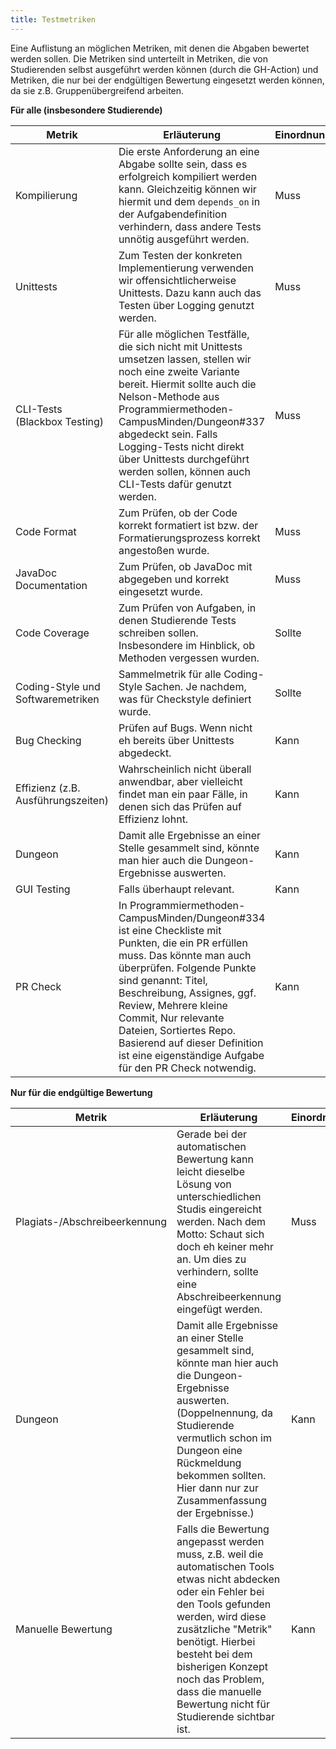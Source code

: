 ```yaml
---
title: Testmetriken
---
```


Eine Auflistung an möglichen Metriken, mit denen die Abgaben bewertet werden sollen. Die Metriken sind unterteilt in Metriken, die von Studierenden selbst ausgeführt werden können (durch die GH-Action) und Metriken, die nur bei der endgültigen Bewertung eingesetzt werden können, da sie z.B. Gruppenübergreifend arbeiten.

**Für alle (insbesondere Studierende)**

| Metrik                             | Erläuterung                                                                                                                                                                                                                                                                                                                                                       | Einordnung | Tool                                                                                        |
| ---------------------------------- | ----------------------------------------------------------------------------------------------------------------------------------------------------------------------------------------------------------------------------------------------------------------------------------------------------------------------------------------------------------------- | ---------- | ------------------------------------------------------------------------------------------- |
| Kompilierung                       | Die erste Anforderung an eine Abgabe sollte sein, dass es erfolgreich kompiliert werden kann. Gleichzeitig können wir hiermit und dem `depends_on` in der Aufgabendefinition verhindern, dass andere Tests unnötig ausgeführt werden.                                                                                                                             | Muss       | javac                                                                                       |
| Unittests                          | Zum Testen der konkreten Implementierung verwenden wir offensichtlicherweise Unittests. Dazu kann auch das Testen über Logging genutzt werden.                                                                                                                                                                                                                    | Muss       | [JUnit](https://junit.org/junit5/) / [JGrade](https://github.com/espertus/jgrade)           |
| CLI-Tests (Blackbox Testing)       | Für alle möglichen Testfälle, die sich nicht mit Unittests umsetzen lassen, stellen wir noch eine zweite Variante bereit. Hiermit sollte auch die Nelson-Methode aus Programmiermethoden-CampusMinden/Dungeon#337 abgedeckt sein. Falls Logging-Tests nicht direkt über Unittests durchgeführt werden sollen, können auch CLI-Tests dafür genutzt werden.                      | Muss       | (noch offen) / [JGrade](https://github.com/espertus/jgrade)                                 |
| Code Format                        | Zum Prüfen, ob der Code korrekt formatiert ist bzw. der Formatierungsprozess korrekt angestoßen wurde.                                                                                                                                                                                                                                                            | Muss       | [Spotless](https://github.com/diffplug/spotless)                                            |
| JavaDoc Documentation              | Zum Prüfen, ob JavaDoc mit abgegeben und korrekt eingesetzt wurde.                                                                                                                                                                                                                                                                                                | Muss       | [Checkstyle](https://checkstyle.sourceforge.io/)                                            |
| Code Coverage                      | Zum Prüfen von Aufgaben, in denen Studierende Tests schreiben sollen. Insbesondere im Hinblick, ob Methoden vergessen wurden.                                                                                                                                                                                                                                     | Sollte     | [https://emma.sourceforge.net/intro.html](https://emma.sourceforge.net/intro.html)          |
| Coding-Style und Softwaremetriken  | Sammelmetrik für alle Coding-Style Sachen. Je nachdem, was für Checkstyle definiert wurde.                                                                                                                                                                                                                                                                        | Sollte     | [Checkstyle](https://checkstyle.sourceforge.io/) (alternativ [PMD](https://pmd.github.io/)) |
| Bug Checking                       | Prüfen auf Bugs. Wenn nicht eh bereits über Unittests abgedeckt.                                                                                                                                                                                                                                                                                                  | Kann       | [SpotBugs](https://spotbugs.github.io/)                                                     |
| Effizienz (z.B. Ausführungszeiten) | Wahrscheinlich nicht überall anwendbar, aber vielleicht findet man ein paar Fälle, in denen sich das Prüfen auf Effizienz lohnt.                                                                                                                                                                                                                                  | Kann       | (offen)                                                                                     |
| Dungeon                            | Damit alle Ergebnisse an einer Stelle gesammelt sind, könnte man hier auch die Dungeon-Ergebnisse auswerten.                                                                                                                                                                                                                                                      | Kann       | (eigene Anwendung)                                                                          |
| GUI Testing                        | Falls überhaupt relevant.                                                                                                                                                                                                                                                                                                                                         | Kann       | (offen)                                                                                     |
| PR Check                           | In Programmiermethoden-CampusMinden/Dungeon#334 ist eine Checkliste mit Punkten, die ein PR erfüllen muss. Das könnte man auch überprüfen. Folgende Punkte sind genannt: Titel, Beschreibung, Assignes, ggf. Review, Mehrere kleine Commit, Nur relevante Dateien, Sortiertes Repo. Basierend auf dieser Definition ist eine eigenständige Aufgabe für den PR Check notwendig. | Kann       | (offen)                                                                                     |

**Nur für die endgültige Bewertung**

| Metrik                        | Erläuterung                                                                                                                                                                                                                                                                                                             | Einordnung | Tool               |
| ----------------------------- | ----------------------------------------------------------------------------------------------------------------------------------------------------------------------------------------------------------------------------------------------------------------------------------------------------------------------- | ---------- | ------------------ |
| Plagiats-/Abschreibeerkennung | Gerade bei der automatischen Bewertung kann leicht dieselbe Lösung von unterschiedlichen Studis eingereicht werden. Nach dem Motto: Schaut sich doch eh keiner mehr an. Um dies zu verhindern, sollte eine Abschreibeerkennung eingefügt werden.                                                                        | Muss       | JPlag              |
| Dungeon                       | Damit alle Ergebnisse an einer Stelle gesammelt sind, könnte man hier auch die Dungeon-Ergebnisse auswerten. (Doppelnennung, da Studierende vermutlich schon im Dungeon eine Rückmeldung bekommen sollten. Hier dann nur zur Zusammenfassung der Ergebnisse.)                                                           | Kann       | (eigene Anwendung) |
| Manuelle Bewertung            | Falls die Bewertung angepasst werden muss, z.B. weil die automatischen Tools etwas nicht abdecken oder ein Fehler bei den Tools gefunden werden, wird diese zusätzliche "Metrik" benötigt. Hierbei besteht bei dem bisherigen Konzept noch das Problem, dass die manuelle Bewertung nicht für Studierende sichtbar ist. | Kann       | (offen)            |

